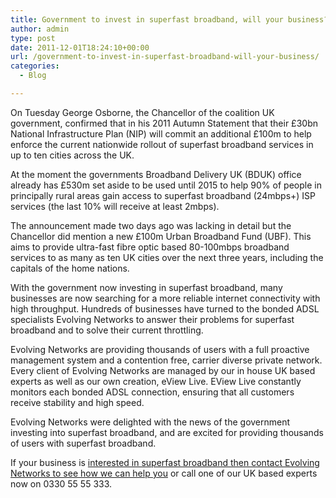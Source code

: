 ```yaml
---
title: Government to invest in superfast broadband, will your business?
author: admin
type: post
date: 2011-12-01T18:24:10+00:00
url: /government-to-invest-in-superfast-broadband-will-your-business/
categories:
  - Blog

---
```

On Tuesday George Osborne, the Chancellor of the coalition UK government, confirmed that in his 2011 Autumn Statement that their £30bn National Infrastructure Plan (NIP) will commit an additional £100m to help enforce the current nationwide rollout of superfast broadband services in up to ten cities across the UK.

At the moment the governments Broadband Delivery UK (BDUK) office already has £530m set aside to be used until 2015 to help 90% of people in principally rural areas gain access to superfast broadband (24mbps+) ISP services (the last 10% will receive at least 2mbps).

The announcement made two days ago was lacking in detail but the Chancellor did mention a new £100m Urban Broadband Fund (UBF). This aims to provide ultra-fast fibre optic based 80-100mbps broadband services to as many as ten UK cities over the next three years, including the capitals of the home nations.

With the government now investing in superfast broadband, many businesses are now searching for a more reliable internet connectivity with high throughput. Hundreds of businesses have turned to the bonded ADSL specialists Evolving Networks to answer their problems for superfast broadband and to solve their current throttling. 

Evolving Networks are providing thousands of users with a full proactive management system and a contention free, carrier diverse private network. Every client of Evolving Networks are managed by our in house UK based experts as well as our own creation, eView Live. EView Live constantly monitors each bonded ADSL connection, ensuring that all customers receive stability and high speed.

Evolving Networks were delighted with the news of the government investing into superfast broadband, and are excited for providing thousands of users with superfast broadband.

If your business is [interested in superfast broadband then contact Evolving Networks to see how we can help you][1] or call one of our UK based experts now on 0330 55 55 333.

 [1]: /contact-us/